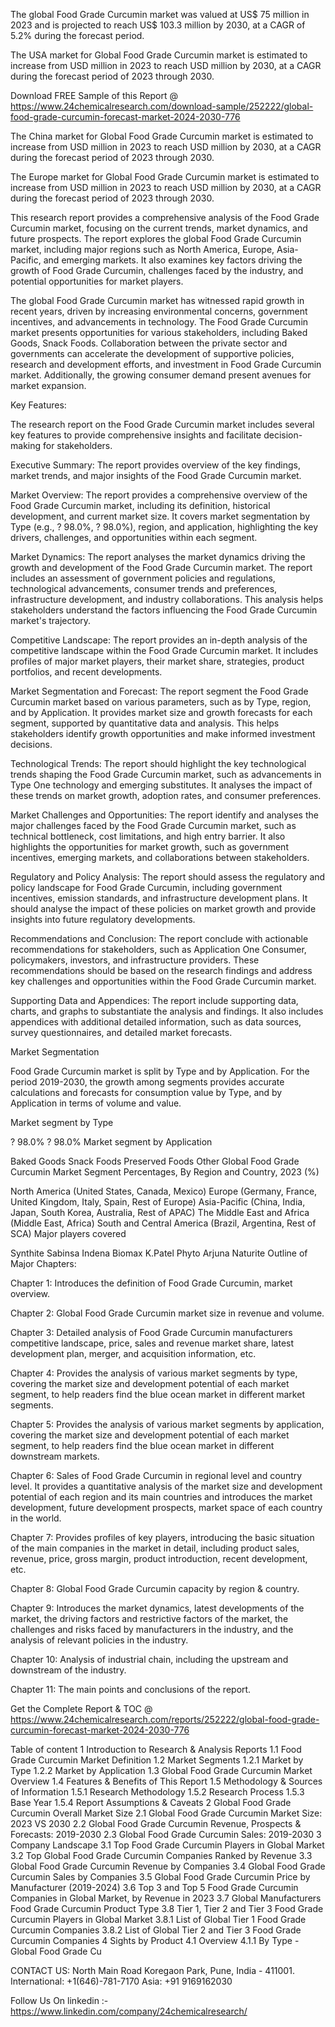 The global Food Grade Curcumin market was valued at US$ 75 million in 2023 and is projected to reach US$ 103.3 million by 2030, at a CAGR of 5.2% during the forecast period.

The USA market for Global Food Grade Curcumin market is estimated to increase from USD million in 2023 to reach USD million by 2030, at a CAGR during the forecast period of 2023 through 2030.

Download FREE Sample of this Report @ https://www.24chemicalresearch.com/download-sample/252222/global-food-grade-curcumin-forecast-market-2024-2030-776

The China market for Global Food Grade Curcumin market is estimated to increase from USD million in 2023 to reach USD million by 2030, at a CAGR during the forecast period of 2023 through 2030.

The Europe market for Global Food Grade Curcumin market is estimated to increase from USD million in 2023 to reach USD million by 2030, at a CAGR during the forecast period of 2023 through 2030.

This research report provides a comprehensive analysis of the Food Grade Curcumin market, focusing on the current trends, market dynamics, and future prospects. The report explores the global Food Grade Curcumin market, including major regions such as North America, Europe, Asia-Pacific, and emerging markets. It also examines key factors driving the growth of Food Grade Curcumin, challenges faced by the industry, and potential opportunities for market players.

The global Food Grade Curcumin market has witnessed rapid growth in recent years, driven by increasing environmental concerns, government incentives, and advancements in technology. The Food Grade Curcumin market presents opportunities for various stakeholders, including Baked Goods, Snack Foods. Collaboration between the private sector and governments can accelerate the development of supportive policies, research and development efforts, and investment in Food Grade Curcumin market. Additionally, the growing consumer demand present avenues for market expansion.

Key Features:

The research report on the Food Grade Curcumin market includes several key features to provide comprehensive insights and facilitate decision-making for stakeholders.

Executive Summary: The report provides overview of the key findings, market trends, and major insights of the Food Grade Curcumin market.

Market Overview: The report provides a comprehensive overview of the Food Grade Curcumin market, including its definition, historical development, and current market size. It covers market segmentation by Type (e.g., ? 98.0%, ? 98.0%), region, and application, highlighting the key drivers, challenges, and opportunities within each segment.

Market Dynamics: The report analyses the market dynamics driving the growth and development of the Food Grade Curcumin market. The report includes an assessment of government policies and regulations, technological advancements, consumer trends and preferences, infrastructure development, and industry collaborations. This analysis helps stakeholders understand the factors influencing the Food Grade Curcumin market's trajectory.

Competitive Landscape: The report provides an in-depth analysis of the competitive landscape within the Food Grade Curcumin market. It includes profiles of major market players, their market share, strategies, product portfolios, and recent developments.

Market Segmentation and Forecast: The report segment the Food Grade Curcumin market based on various parameters, such as by Type, region, and by Application. It provides market size and growth forecasts for each segment, supported by quantitative data and analysis. This helps stakeholders identify growth opportunities and make informed investment decisions.

Technological Trends: The report should highlight the key technological trends shaping the Food Grade Curcumin market, such as advancements in Type One technology and emerging substitutes. It analyses the impact of these trends on market growth, adoption rates, and consumer preferences.

Market Challenges and Opportunities: The report identify and analyses the major challenges faced by the Food Grade Curcumin market, such as technical bottleneck, cost limitations, and high entry barrier. It also highlights the opportunities for market growth, such as government incentives, emerging markets, and collaborations between stakeholders.

Regulatory and Policy Analysis: The report should assess the regulatory and policy landscape for Food Grade Curcumin, including government incentives, emission standards, and infrastructure development plans. It should analyse the impact of these policies on market growth and provide insights into future regulatory developments.

Recommendations and Conclusion: The report conclude with actionable recommendations for stakeholders, such as Application One Consumer, policymakers, investors, and infrastructure providers. These recommendations should be based on the research findings and address key challenges and opportunities within the Food Grade Curcumin market.

Supporting Data and Appendices: The report include supporting data, charts, and graphs to substantiate the analysis and findings. It also includes appendices with additional detailed information, such as data sources, survey questionnaires, and detailed market forecasts.

Market Segmentation

Food Grade Curcumin market is split by Type and by Application. For the period 2019-2030, the growth among segments provides accurate calculations and forecasts for consumption value by Type, and by Application in terms of volume and value.

Market segment by Type

? 98.0%
? 98.0%
Market segment by Application

Baked Goods
Snack Foods
Preserved Foods
Other
Global Food Grade Curcumin Market Segment Percentages, By Region and Country, 2023 (%)

North America (United States, Canada, Mexico)
Europe (Germany, France, United Kingdom, Italy, Spain, Rest of Europe)
Asia-Pacific (China, India, Japan, South Korea, Australia, Rest of APAC)
The Middle East and Africa (Middle East, Africa)
South and Central America (Brazil, Argentina, Rest of SCA)
Major players covered

Synthite
Sabinsa
Indena
Biomax
K.Patel Phyto
Arjuna
Naturite
Outline of Major Chapters:

Chapter 1: Introduces the definition of Food Grade Curcumin, market overview.

Chapter 2: Global Food Grade Curcumin market size in revenue and volume.

Chapter 3: Detailed analysis of Food Grade Curcumin manufacturers competitive landscape, price, sales and revenue market share, latest development plan, merger, and acquisition information, etc.

Chapter 4: Provides the analysis of various market segments by type, covering the market size and development potential of each market segment, to help readers find the blue ocean market in different market segments.

Chapter 5: Provides the analysis of various market segments by application, covering the market size and development potential of each market segment, to help readers find the blue ocean market in different downstream markets.

Chapter 6: Sales of Food Grade Curcumin in regional level and country level. It provides a quantitative analysis of the market size and development potential of each region and its main countries and introduces the market development, future development prospects, market space of each country in the world.

Chapter 7: Provides profiles of key players, introducing the basic situation of the main companies in the market in detail, including product sales, revenue, price, gross margin, product introduction, recent development, etc.

Chapter 8: Global Food Grade Curcumin capacity by region & country.

Chapter 9: Introduces the market dynamics, latest developments of the market, the driving factors and restrictive factors of the market, the challenges and risks faced by manufacturers in the industry, and the analysis of relevant policies in the industry.

Chapter 10: Analysis of industrial chain, including the upstream and downstream of the industry.

Chapter 11: The main points and conclusions of the report.

Get the Complete Report & TOC @ https://www.24chemicalresearch.com/reports/252222/global-food-grade-curcumin-forecast-market-2024-2030-776

Table of content
1 Introduction to Research & Analysis Reports
1.1 Food Grade Curcumin Market Definition
1.2 Market Segments
1.2.1 Market by Type
1.2.2 Market by Application
1.3 Global Food Grade Curcumin Market Overview
1.4 Features & Benefits of This Report
1.5 Methodology & Sources of Information
1.5.1 Research Methodology
1.5.2 Research Process
1.5.3 Base Year
1.5.4 Report Assumptions & Caveats
2 Global Food Grade Curcumin Overall Market Size
2.1 Global Food Grade Curcumin Market Size: 2023 VS 2030
2.2 Global Food Grade Curcumin Revenue, Prospects & Forecasts: 2019-2030
2.3 Global Food Grade Curcumin Sales: 2019-2030
3 Company Landscape
3.1 Top Food Grade Curcumin Players in Global Market
3.2 Top Global Food Grade Curcumin Companies Ranked by Revenue
3.3 Global Food Grade Curcumin Revenue by Companies
3.4 Global Food Grade Curcumin Sales by Companies
3.5 Global Food Grade Curcumin Price by Manufacturer (2019-2024)
3.6 Top 3 and Top 5 Food Grade Curcumin Companies in Global Market, by Revenue in 2023
3.7 Global Manufacturers Food Grade Curcumin Product Type
3.8 Tier 1, Tier 2 and Tier 3 Food Grade Curcumin Players in Global Market
3.8.1 List of Global Tier 1 Food Grade Curcumin Companies
3.8.2 List of Global Tier 2 and Tier 3 Food Grade Curcumin Companies
4 Sights by Product
4.1 Overview
4.1.1 By Type - Global Food Grade Cu

CONTACT US:
North Main Road Koregaon Park, Pune, India - 411001.
International: +1(646)-781-7170
Asia: +91 9169162030

Follow Us On linkedin :- https://www.linkedin.com/company/24chemicalresearch/
